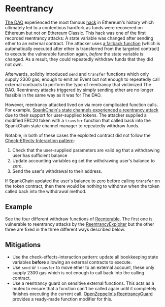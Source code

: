 # Reentrancy

[The DAO](https://en.wikipedia.org/wiki/The_DAO_(organization)) experienced the most famous [hack](http://hackingdistributed.com/2016/06/18/analysis-of-the-dao-exploit/) in Ethereum's history which ultimately led to a contentious hardfork as funds were recovered on Ethereum but not on Ethereum Classic. This hack was one of the first recorded reentrancy attacks: A state variable was changed after sending ether to an external contract. The attacker uses [a fallback function](ReentrancyExploit.sol#L26-L33) (which is automatically executed after ether is transferred from the targeted contract) to execute the vulnerable function again, *before* the state variable is changed. As a result, they could repeatedly withdraw funds that they did not own.

Afterwards, solidity introduced `send` and `transfer` functions which only supply 2300 gas; enough to emit an Event but not enough to repeatedly call external contracts to perform the type of reentrancy that victimized The DAO. Reentrancy attacks triggered by simply sending ether are no longer feasible in the same way as it was for The DAO.

However, reentrancy attacked lived on via more complicated function calls. For example, [SpankChain's state channels experienced a reentrancy attack](https://medium.com/spankchain/we-got-spanked-what-we-know-so-far-d5ed3a0f38fe) due to their support for user-supplied tokens. The attacker supplied a modified ERC20 token with a `transfer` function that called back into the SpankChain state channel manager to repeatedly withdraw funds.

Notable, in both of these cases the exploited contract did not follow the [Check-Effects-Interaction pattern](https://docs.soliditylang.org/en/latest/security-considerations.html#use-the-checks-effects-interactions-pattern):
1. Check that the user-supplied parameters are valid eg that a withdrawing user has sufficient balance
2. Update accounting variables eg set the withdrawing user's balance to zero.
3. Send the user's withdrawal to their address.

If SpankChain updated the user's balance to zero before calling `transfer` on the token contract, then there would be nothing to withdraw when the token called back into the withdrawal method.

## Example

See the four different withdraw functions of [Reenterable](Reenterable.sol). The first one is vulnerable to reentrancy attacks by the [ReentrancyExploiter](ReentrancyExploiter.sol) but the other three are fixed in the three different ways described below.

## Mitigations

- Use the check-effects-interaction pattern: update all bookkeeping state variables **before** allowing an external contracts to execute.
- Use `send` or `transfer` to move ether to an external account, these only supply 2300 gas which is not enough to call back into the calling contract.
- Use a reentrancy guard on sensitive external functions. This acts as a mutex to ensure that a function can't be called again until it completely finishes executing the current call. [OpenZeppelin's ReentrancyGuard](https://docs.openzeppelin.com/contracts/4.x/api/security#ReentrancyGuard) provides a ready-made function modifier for this.

